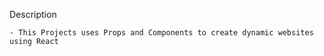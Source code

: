 Description
```````````
- This Projects uses Props and Components to create dynamic websites using React